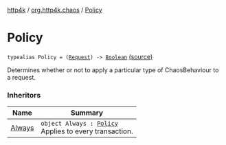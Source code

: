 [http4k](../index.md) / [org.http4k.chaos](index.md) / [Policy](./-policy.md)

# Policy

`typealias Policy = (`[`Request`](../org.http4k.core/-request/index.md)`) -> `[`Boolean`](https://kotlinlang.org/api/latest/jvm/stdlib/kotlin/-boolean/index.html) [(source)](https://github.com/http4k/http4k/blob/master/http4k-testing-chaos/src/main/kotlin/org/http4k/chaos/ChaosPolicies.kt#L17)

Determines whether or not to apply a particular type of ChaosBehaviour to a request.

### Inheritors

| Name | Summary |
|---|---|
| [Always](-chaos-policies/-always/index.md) | `object Always : `[`Policy`](./-policy.md)<br>Applies to every transaction. |
